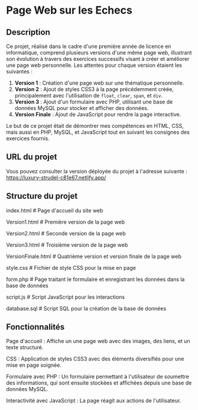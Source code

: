 # Page Web sur les Echecs

## Description

Ce projet, réalisé dans le cadre d'une première année de licence en informatique, comprend plusieurs versions d'une même page web, illustrant son évolution à travers des exercices successifs visant à créer et améliorer une page web personnelle. Les attentes pour chaque version étaient les suivantes :

1. **Version 1** : Création d'une page web sur une thématique personnelle.
2. **Version 2** : Ajout de styles CSS3 à la page précédemment créée, principalement avec l'utilisation de `float`, `clear`, `span`, et `div`.
3. **Version 3** : Ajout d'un formulaire avec PHP, utilisant une base de données MySQL pour stocker et afficher des données.
4. **Version Finale** : Ajout de JavaScript pour rendre la page interactive.

Le but de ce projet était de démontrer mes compétences en HTML, CSS, mais aussi en PHP, MySQL, et JavaScript tout en suivant les consignes des exercices fournis.

## URL du projet

Vous pouvez consulter la version déployée du projet à l'adresse suivante :  
https://luxury-strudel-c81e67.netlify.app/

## Structure du projet

index.html # Page d'accueil du site web

Version1.html # Première version de la page web

Version2.html # Seconde version de la page web

Version3.html # Troisième version de la page web

VersionFinale.html # Quatrième version et version finale de la page web

style.css # Fichier de style CSS pour la mise en page

form.php # Page traitant le formulaire et enregistrant les données dans la base de données

script.js # Script JavaScript pour les interactions

database.sql # Script SQL pour la création de la base de données

## Fonctionnalités

Page d'accueil : Affiche un une page web avec des images, des liens, et un texte structuré.

CSS : Application de styles CSS3 avec des éléments diversifiés pour une mise en page soignée.

Formulaire avec PHP : Un formulaire permettant à l'utilisateur de soumettre des informations, qui sont ensuite stockées et affichées depuis une base de données MySQL.

Interactivité avec JavaScript : La page réagit aux actions de l'utilisateur.



